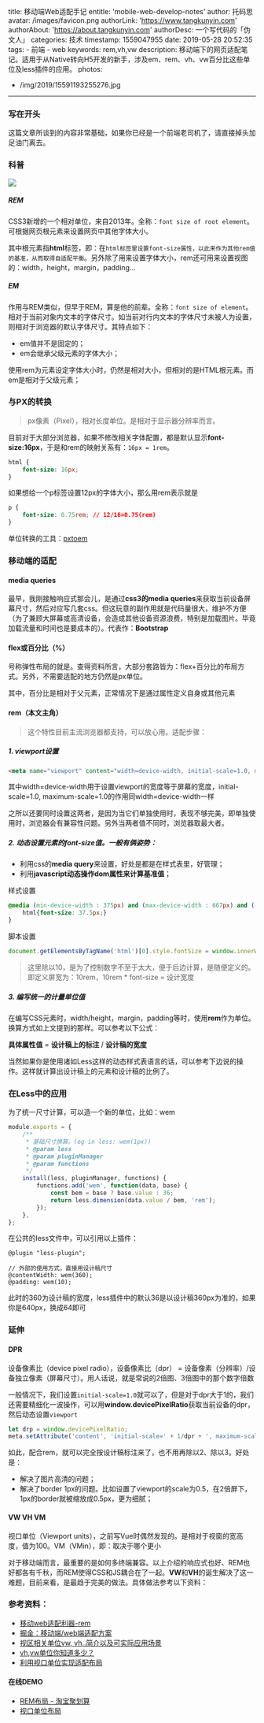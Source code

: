 title: 移动端Web适配手记
entitle: 'mobile-web-develop-notes'
author: 托码思
avatar: /images/favicon.png
authorLink: 'https://www.tangkunyin.com'
authorAbout: 'https://about.tangkunyin.com'
authorDesc: 一个写代码的「伪文人」
categories: 技术
timestamp: 1559047955
date: 2019-05-28 20:52:35
tags:
    - 前端
    - web
keywords: rem,vh,vw
description: 移动端下的网页适配笔记。适用于从Native转向H5开发的新手，涉及em、rem、vh、vw百分比这些单位及less插件的应用。
photos:
- /img/2019/15591193255276.jpg
---

### 写在开头

这篇文章所谈到的内容非常基础，如果你已经是一个前端老司机了，请直接掉头加足油门离去。

### 科普

![](/img/2019/15591193255276.jpg)


##### REM

CSS3新增的一个相对单位，来自2013年。全称：`font size of root element`。可根据网页根元素来设置网页中其他字体大小。

其中根元素指**html**标签，即：在`html标签里设置font-size属性，以此来作为其他rem值的基准，从而取得自适配平衡`。另外除了用来设置字体大小，rem还可用来设置视图的：width，height，margin，padding...

##### EM

作用与REM类似，但早于REM，算是他的前辈。全称：`font size of element`。相对于当前对象内文本的字体尺寸。如当前对行内文本的字体尺寸未被人为设置，则相对于浏览器的默认字体尺寸。其特点如下：

- em值并不是固定的；
- em会继承父级元素的字体大小；

使用rem为元素设定字体大小时，仍然是相对大小，但相对的是HTML根元素。而em是相对于父级元素；


### 与PX的转换

> px像素（Pixel），相对长度单位。是相对于显示器分辨率而言。
 
目前对于大部分浏览器，如果不修改相关字体配置，都是默认显示**font-size:16px**，于是和rem的映射关系有：`16px = 1rem`。


```css
html {
    font-size: 16px;
}
```

如果想给一个p标签设置12px的字体大小，那么用rem表示就是

```css
p {
    font-size: 0.75rem; // 12/16=0.75(rem)
}
```

单位转换的工具：[pxtoem](http://pxtoem.com/)

### 移动端的适配

#### media queries

最早，我刚接触响应式那会儿，是通过**css3的media queries**来获取当前设备屏幕尺寸，然后对应写几套css。但这玩意的副作用就是代码量很大，维护不方便（为了兼顾大屏幕或高清设备，会造成其他设备资源浪费，特别是加载图片。毕竟加载流量和时间也是要成本的）。代表作：**Bootstrap**

#### flex或百分比（%）

号称弹性布局的就是。查得资料所言，大部分套路皆为：flex+百分比的布局方式。另外，不需要适配的地方仍然是px单位。

其中，百分比是相对于父元素，正常情况下是通过属性定义自身或其他元素

#### rem（本文主角）

> 这个特性目前主流浏览器都支持，可以放心用。适配步骤：

##### 1. viewport设置

```html
<meta name="viewport" content="width=device-width, initial-scale=1.0, maximum-scale=1.0, user-scalable=0">
```

其中width=device-width用于设置viewport的宽度等于屏幕的宽度，initial-scale=1.0, maximum-scale=1.0的作用同width=device-width一样

之所以还要同时设置这两者，是因为当它们单独使用时，表现不够完美，即单独使用时，浏览器会有兼容性问题。另外当两者值不同时，浏览器取最大者。

##### 2. 动态设置<html>元素的font-size值。一般有俩姿势：

- 利用css的**media query**来设置，好处是都是在样式表里，好管理；
- 利用**javascript动态操作dom属性来计算基准值**；

样式设置

```css
@media (min-device-width : 375px) and (max-device-width : 667px) and (-webkit-min-device-pixel-ratio : 2){
    html{font-size: 37.5px;}
}
```

脚本设置

```javascript
document.getElementsByTagName('html')[0].style.fontSize = window.innerWidth / 10 + 'px';
```

> 这里除以10，是为了控制数字不至于太大，便于后边计算，是随便定义的。即定义屏宽为：10rem，10rem * font-size = 设计宽度

##### 3. 编写统一的计量单位值

在编写CSS元素时，width/height，margin，padding等时，使用**rem**作为单位。换算方式如上文提到的那样。可以参考以下公式：

**具体属性值** = **设计稿上的标注** / **设计稿的宽度**

当然如果你是使用诸如Less这样的动态样式表语言的话，可以参考下边说的操作。这样就计算出设计稿上的元素和设计稿的比例了。

### 在Less中的应用

为了统一尺寸计算，可以造一个新的单位，比如：wem

```javascript
module.exports = {
    /**
     * 基础尺寸换算。(eg in less: wem(1px))
     * @param less
     * @param pluginManager
     * @param functions
     */
    install(less, pluginManager, functions) {
        functions.add('wem', function(data, base) {
            const bem = base ? base.value : 36;
            return less.dimension(data.value / bem, 'rem');
        });
    },
};
```

在公共的less文件中，可以引用以上插件：

```less
@plugin "less-plugin";

// 外部的使用方式，直接用设计稿尺寸
@contentWidth: wem(360);
@padding: wem(10);
```

此时的360为设计稿的宽度，less插件中的默认36是以设计稿360px为准的，如果你是640px，换成64即可

### 延伸

#### DPR

设备像素比（device pixel radio），设备像素比（dpr） = 设备像素（分辨率）/设备独立像素（屏幕尺寸）。用人话说，就是常说的2倍图、3倍图中的那个数字倍数

一般情况下，我们设置`initial-scale=1.0`就可以了，但是对于dpr大于1的，我们还需要精细化一波操作，可以用**window.devicePixelRatio**获取当前设备的dpr，然后动态设置`viewport`

```javascript
let drp = window.devicePixelRatio;
meta.setAttribute('content', 'initial-scale=' + 1/dpr + ', maximum-scale=' + 1/dpr + ', minimum-scale=' + 1/dpr + ', user-scalable=no');
```

如此，配合rem，就可以完全按设计稿标注来了，也不用再除以2、除以3。好处是：

- 解决了图片高清的问题；
- 解决了border 1px的问题。比如设置了viewport的scale为0.5，在2倍屏下，1px的border就被缩放成0.5px，更为细腻；

#### VW  VH VM

视口单位（Viewport units），之前写Vue时偶然发现的。是相对于视窗的宽高度，值为100。VM（VMin），即：取决于哪个更小

对于移动端而言，最重要的是如何多终端兼容。以上介绍的响应式也好、REM也好都各有千秋，而REM使得CSS和JS耦合在了一起。**VW**和**VH**的诞生解决了这一难题，目前来看，是最趋于完美的做法。具体做法参考以下资料：

### 参考资料： 

- [移动web适配利器-rem](http://www.alloyteam.com/2016/03/mobile-web-adaptation-tool-rem/)
- [掘金：移动端/web端适配方案](https://juejin.im/post/5cbdee71f265da03b57b5866)
- [视区相关单位vw, vh..简介以及可实际应用场景](https://www.zhangxinxu.com/wordpress/2012/09/new-viewport-relative-units-vw-vh-vm-vmin/)
- [vh,vw单位你知道多少？](https://juejin.im/entry/59b00e46f265da2491513bcc)
- [利用视口单位实现适配布局](https://aotu.io/notes/2017/04/28/2017-4-28-CSS-viewport-units/)

#### 在线DEMO

- [REM布局 - 淘宝聚划算](https://jhs.m.taobao.com/m/index.htm#!all)
- [视口单位布局](https://jdc.jd.com/demo/ting/vw_layout.html)

